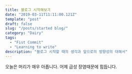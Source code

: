 ```yaml
---
title: 블로그 시작해보긔
date: "2019-03-11T11:11:00.121Z"
template: "post"
draft: false
slug: "/posts/started blog/"
category: "Dairy"
tags:
  - "Fist Commit"
  - "Learning to write"
description: "블로그 시작할 때의 생각과 앞으로의 방향성의 대해서"
---
```


오늘은 머리가 매우 아픕니다.
어제 급성 장염때문에 힘듭니다.